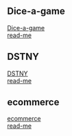 ## Dice-a-game
[Dice-a-game](https://jia-hern.github.io/dice-a-game/)
<br />
[read-me](https://github.com/jia-hern/dice-a-game)

## DSTNY
[DSTNY](https://choosemydestiny.herokuapp.com/)
<br />
[read-me](https://github.com/jia-hern/dstny)

## ecommerce
[ecommerce](https://sei23ecommerce.herokuapp.com/)
<br />
[read-me](https://github.com/jia-hern/sei23project4)
